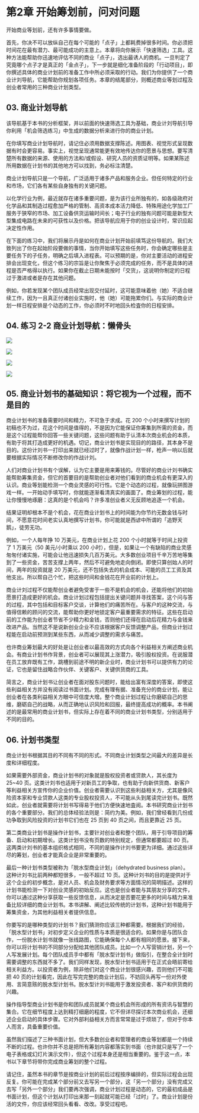 # 第2章 开始筹划前，问对问题

开始商业等划前，还有许多事情要做。

首先，你决不可以放纵自己在每个可能的「点子」上都耗费掉很多时间。你必须把时间花在最有潜力、最可能成功的主意上。本章将向你展示「快速筛选」工具。这种方法能帮助你迅速地评估不同的商业「点子」，选出最诱人的商机。一旦判定了究竟哪个点子才是真正的「金点子」，下一步就是细化准备阶段的「行动项目」，即你撰述具体的商业计划前的准备工作中所必须采取的行动。我们为你提供了一个商业计刘导航，它能帮助你规划各项任务。本章的结尾部分，则概述商业等划过程及创业者常用的三种商业计划类型。

## 03. 商业计划导航

该导航基于本书的分析框架，并以前面的快速筛选工具为基础，商业计刘导航引导你利用「机会筛选练习」中生成的数据分析来进行你的商业计划。

在你填写商业计划导航时，请记住必须用数据支撑陈述。用图表、视觉形式呈现数据有时会更容易。事实上，视觉呈现通常能更有效地传达你的愿景与思想。要写清楚所有数据的来源、使用的方法和/或假设、研究人员的资质证明等。如果某陈述所用数据在计划书的其他地方可以找到，务必标注清楚。

商业计划导航只是一个导航，广泛适用于诸多产品和服务企业。但任何特定的行业和市场，它们各有某些自身独有的关键问题。

以化学行业为例，最近就存在诸多重要问题，是为该行业所独有的，如各级政府对化学品和其制造过程愈加严格的管制、高资本成本活力降低、特殊用途化学加工厂服务于狭窄的市场、加工设备供货运输时间长；电子行业的独有问题可能是新型大型集成电路在未来的可获性以及价格。把该导航应用于你的创业设计时，常识应起决定性作用。

在下面的练习中，我们将展示丹是如何在商业计划开始前填笃这份导航的。我们大致列出了你在起始阶段要做的事情，当你开始填写这些任务时，你会确定哪些是主要任务下的子任务，明确之后填入进程表。可以预期的是，你对主要活动的进程安排会出现变化，但这个练习的宗旨是让你聚焦于必须完成的任务，而不是具体的进程是否严格得以执行。如果你在截止日期未能按时「交货」，这说明你制定的日程过于激进或者是存在其他问题。

例如，你若发现某个团队成员经常出现交付延时，这可能意味着他（她）不适合继续工作，因为一且真正付诸创业实施时，他（她）可能拖累你们。与实际的商业计划一样日程安排是个动态的工作，你必须时不时地回头检査你的日程安排。

## 04. 练习 2-2 商业计划导航：懒骨头

![](https://raw.githubusercontent.com/dalong0514/selfstudy/master/图片链接/复制书籍/2019640.PNG)

![](https://raw.githubusercontent.com/dalong0514/selfstudy/master/图片链接/复制书籍/2019641.PNG)

![](https://raw.githubusercontent.com/dalong0514/selfstudy/master/图片链接/复制书籍/2019642.PNG)

![](https://raw.githubusercontent.com/dalong0514/selfstudy/master/图片链接/复制书籍/2019643.PNG)

## 05. 商业计划书的基础知识：将它视为一个过程，而不是目的

商业计划书的准备需要时间和精力，不可急于求成。花 200 个小时来撰写计划的初稿也不为过，花这个时间是值得的，不是因为它能保证你筹集到所需的资金，而是这个过程能帮你回答一些关键问题，这些问题有助于认清本次商业机会的本质，有助于将其打造成更好的机遇。切记，商业计划书是实现目的的路径，其本身不是目的。这份计刘书一打印出来就已经过时了，就像作战计划一样，枪声一响以后就要根据实际情况不断修改你的作战计刘。

人们对商业计划书有个误解，认为它主要是用来筹钱的。尽管好的商业计刘书确实能帮助筹集资金，但它的首要目的是帮助创业者对他们看到的商业机会有更深入的认识。商业等划能检测一个商业灵感的可行性。它是个动态的过程，就像玩拼图游戏一样。一开始动手填写时，你就能逐渐看清真实的画面了。商业筹划的过程，能让你慢慢地琢磨：这真的是个机会吗？许多准创业者义无反顾地追逐一个机会。

结果证明却根本不是个机会，花在商业计划书上的时间能为你节约无数金钱与时间，不愿意花时间老实认真地撰写计划书，你可能就是西谚中所谓的「追野天鹅」，徒劳无功。

例如，一个人每年挣 10 万美元，在商业计划上花 200 个小时就等于时间上投资了 1 万美元（50 美元/小时乘以 200 小时），但是，如果让一个有缺陷的商业灵感匆匆付诸实施，可能会让他迅速损失几百万美元。大多数创业项目千辛万苦地等集到了一些资金，苦苦支撑上两年，然后不可避免地走向倒闭。即使只算创始人的时间，两年的投资就是 20 万美元，还不包括失去的机会成本、可能的员工工资及其他支出。所以帮自己个忙，把这些时间和金钱花在开业前的计划上。

商业计刘过程不仅能帮创业者避免受害于一些不是机会的机会，还能将他们的初始愿景打造成更好的机会。商业计划过程包括提出关键问题并寻找答案，这个问与答的过程，其中包括和目标客户交谈，计算他们的痛苦所在。与客户的这种交流，与值得信赖的顾问的交流，能帮助你更好地锁定客户最重要需求的特征。这些在启动前的工作能为创业者节省不少精力和金钱，否则他们还得在启动后花精力与金钱来改进产品。当然这不是说新创业企业不应该根据客户反馈调整产品，但商业计划过程能在启动前预测到某些东西，从而减少调整的需求与痛苦。

也许商业筹划最大的好处是让创业者以最高效的方式向各个利益相关方阐述商业机会。有商业计划书作背景，创业者可以展现其上涨潜力，吸引股权投资。在说服潜在员工放弃既有工作，跳槽到前途不明的新企业时，商业计划书可以提供有力的论证，它也是留住战略合作伙伴、关键客户、关键供货商的工具。

简言之，商业计划书让创业者在面对股东问题时，能给出富有深度的答案，即使这些利益相关方并没有阅读过书面计划。完成有理有据、准备充分的商业计划，能让创业者在各类利益相关方眼中可信度大增。整个商业计划过程让你磨砺自己的思维，磨砺自己的战略，从而正确地认识风险和回报，最终提高成功的概率。本书阐述的是最常用的商业计划书，但实际上存在着不同的商业计划书类型，分别适用于不同的目的。

## 06. 计划书类型

商业计划书根据其目的不同有不同的形式。不同商业计划类型之间最大的差异是长度和详细程度。

如果需要外部资金，商业计划书的对象就是股权投资者或贷款人，其长度为 25~40 页。这类计刘书也适用于对新员工的争取，也有助于向新供货商、新客户等利益相关方宣传你的企业价值。创业者需要认识到这些利益相关方，尤其是像风险资本家和专业贷款人这类的专业股权投资人，不可能从头到尾读完计划书。既然如此，创业者就需要将计划书写得易于他们方便快速地査阅。本书研究商业计划书的各个重要部分。我们的总体经验法则是：简约为美。例如，我们曾经看到几份成功争取到风险投资的计划书它们也在 25 页到 40 页之间，而且更靠近 25 页。

第二类商业计划书是操作计划书，主要针对创业者和整个团队，用于引导项目的筹备、启动和初期增长。这类计划书没有页数的特别规定，但通常都要超过 80 页。这两类计刘书的基本组织格式相同，不同的是操作计刘书要更为详细。通过这些详尽的筹划，创业者才能真企业是非常重要的。

最后一种计划书类型被称为「脱水型商业计划」（dehydrated business plan）。这种计刘书比前两种都短很多，一般不超过 10 页。这种计刘书的目的是提供对于这个企业的初步概念，是对人员、机会及财务要求等方面情况的简明描述。这样的计划书能检测一下对创业灵感的初始反应。这也是创业者能与其朋友分享的文件，你可以通过这种分享获取一些反馈信息，从而决定是否要花更多的时间与精力来准备比较详细的商业计划书。本书讲解、阐述比较传统的计划书，这种计划书能用于筹集资金，为其他利益相关者提供信息。

你要写的是哪种类型的计划书？我们猜测你应该三种都需要。根据我们的经验，「脱水型计划书」对初步定义企业的性质与本质是很适合的。如果你是与团队合作，一份脱水计划书就像一张线路图，它能确保每个人都有相同的愿景。接下来，你可以将计划书的不同部分分配给其他团队成员。比如一个人写营销计划，另一个人写发展计划。每个团队成员手中都有「脱水型计划书」做指引，在整合全计划时需要调整的东西就不多了。我们同样发现，脱水型计划书适用于在正式会晤前寄给相关利益方。以投资者为例，除非他们对这个商业计划很感兴趣，否则他们不可能把 40 页的计划看完，因此在写完完整的商业计划后，不妨回头再写一份对外使用、言简意赅的脱水型计划书。脱水型计刘书能用于激发投资者、客户和供货商的兴趣。

操作指导型商业计划书是你和团队成员就某个商业机会所形成的所有资讯与智慧的集合。它在细节程度上达到精打细磨的程度，它不但详尽探讨本次商业机会，还细述企业启动的具体步骤。它对外部利益相关方而言常常是过于烦琐了，但对于你本人而言，具备重要价值。

虽然我们描述了三种书面计划，但大多数创业者和管理者的商业等划都是一个持续不断的过程。也许你并不总是把所有筹划内容都落实到书面（也许就只是写了一个电子表格或幻灯片演示文件），但这个过程本身还是相当重要的。鉴于这一点，本书以下章节将带你完成商业筹划的整个过程。

请记住，虽然本书的章节是按商业计划的前后过程按序编排的，但实际过程会出现反复。你可能在完成某个部分前又去写另一个部分，这「另一个部分」没有完成又去写「另外一个部分」我们要再次强调，商业计划过程是动态的，它的最初成品是书面计划，但这个计划从打印出来那一刻起就可能已经「过时」了。商业计划是份活的文件，你应该经常回头看看、改改。享受过程吧。


